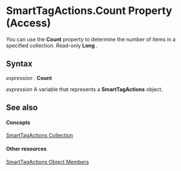 
# SmartTagActions.Count Property (Access)

You can use the  **Count** property to determine the number of items in a specified collection. Read-only **Long** .


## Syntax

 _expression_ . **Count**

 _expression_ A variable that represents a **SmartTagActions** object.


## See also


#### Concepts


[SmartTagActions Collection](642e9138-9734-a719-c6c9-5080fd31bd93.md)
#### Other resources


[SmartTagActions Object Members](5445613a-442e-114f-68c8-1fbde35d413a.md)

